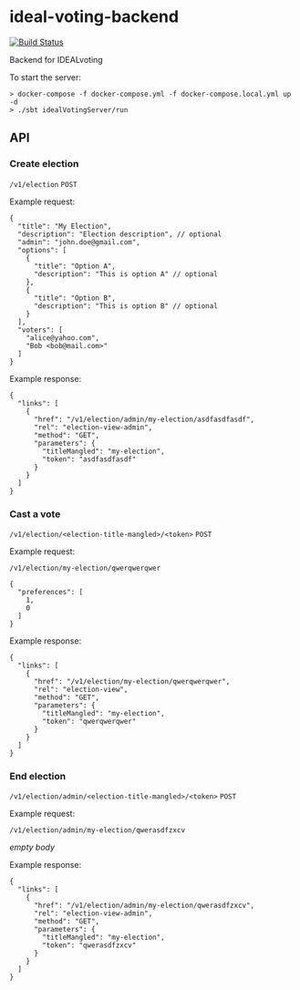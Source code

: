 # ideal-voting-backend

[![Build Status][Badge-GitHubActions]][Link-GitHubActions]

Backend for IDEALvoting

To start the server:
```
> docker-compose -f docker-compose.yml -f docker-compose.local.yml up -d
> ./sbt idealVotingServer/run
```

## API

### Create election

`/v1/election` `POST`

Example request:
```json5
{
  "title": "My Election",
  "description": "Election description", // optional
  "admin": "john.doe@gmail.com",
  "options": [
    {
      "title": "Option A",
      "description": "This is option A" // optional
    },
    {
      "title": "Option B",
      "description": "This is option B" // optional
    }
  ],
  "voters": [
    "alice@yahoo.com",
    "Bob <bob@mail.com>"
  ]
}
```
Example response:
```json5
{
  "links": [
    {
      "href": "/v1/election/admin/my-election/asdfasdfasdf",
      "rel": "election-view-admin",
      "method": "GET",
      "parameters": {
        "titleMangled": "my-election",
        "token": "asdfasdfasdf"
      }
    }
  ]
}
```

### Cast a vote

`/v1/election/<election-title-mangled>/<token>` `POST`

Example request:

`/v1/election/my-election/qwerqwerqwer`
```json5
{
  "preferences": [
    1,
    0
  ]
}
```

Example response:
```json5
{
  "links": [
    {
      "href": "/v1/election/my-election/qwerqwerqwer",
      "rel": "election-view",
      "method": "GET",
      "parameters": {
        "titleMangled": "my-election",
        "token": "qwerqwerqwer"
      }
    }
  ]
}
```

### End election

`/v1/election/admin/<election-title-mangled>/<token>` `POST`

Example request:

`/v1/election/admin/my-election/qwerasdfzxcv`

_empty body_

Example response:
```json5
{
  "links": [
    {
      "href": "/v1/election/admin/my-election/qwerasdfzxcv",
      "rel": "election-view-admin",
      "method": "GET",
      "parameters": {
        "titleMangled": "my-election",
        "token": "qwerasdfzxcv"
      }
    }
  ]
}
```


[Link-GitHubActions]: https://github.com/Idealiste-cz/ideal-voting-backend/actions/workflows/release.yml?query=branch%3Amaster "GitHub Actions link"
[Badge-GitHubActions]: https://github.com/Idealiste-cz/ideal-voting-backend/actions/workflows/release.yml/badge.svg "GitHub Actions badge"
